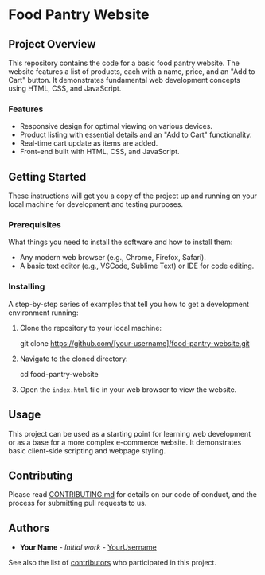 # Food Pantry Website

## Project Overview
This repository contains the code for a basic food pantry website. The website features a list of products, each with a name, price, and an "Add to Cart" button. It demonstrates fundamental web development concepts using HTML, CSS, and JavaScript.

### Features
- Responsive design for optimal viewing on various devices.
- Product listing with essential details and an "Add to Cart" functionality.
- Real-time cart update as items are added.
- Front-end built with HTML, CSS, and JavaScript.

## Getting Started

These instructions will get you a copy of the project up and running on your local machine for development and testing purposes.

### Prerequisites

What things you need to install the software and how to install them:

- Any modern web browser (e.g., Chrome, Firefox, Safari).
- A basic text editor (e.g., VSCode, Sublime Text) or IDE for code editing.

### Installing

A step-by-step series of examples that tell you how to get a development environment running:

1. Clone the repository to your local machine:
   
   git clone https://github.com/[your-username]/food-pantry-website.git
   
2. Navigate to the cloned directory:
   
   cd food-pantry-website
   
3. Open the `index.html` file in your web browser to view the website.

## Usage

This project can be used as a starting point for learning web development or as a base for a more complex e-commerce website. It demonstrates basic client-side scripting and webpage styling.

## Contributing

Please read [CONTRIBUTING.md](CONTRIBUTING.md) for details on our code of conduct, and the process for submitting pull requests to us.

## Authors

- **Your Name** - *Initial work* - [YourUsername](https://github.com/YourUsername)

See also the list of [contributors](https://github.com/your-username/food-pantry-website/contributors) who participated in this project.
